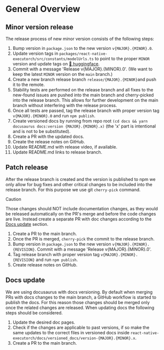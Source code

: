 # General Overview

## Minor version release

The release process of new minor version consists of the following steps:

1. Bump version in `package.json` to the new version `v{MAJOR}.{MINOR}.0`.
2. Update version tags in `packages/react-native-executorch/src/constants/modelUrls.ts` to point to the proper `MINOR` version and update tags on [🤗 huggingface](https://huggingface.co/software-mansion).
3. Commit with a message 'Release v{MAJOR}.{MINOR}.0'. (We want to keep the latest `MINOR` version on the `main` branch.)
4. Create a new branch release branch `release/{MAJOR}.{MINOR}`and push it to the remote.
5. Stability tests are performed on the release branch and all fixes to the new-found issues are pushed into the main branch and cherry-picked into the release branch. This allows for further development on the main branch without interfering with the release process.
6. Once all tests are passed, tag the release branch with proper version tag `v{MAJOR}.{MINOR}.0` and run `npm publish`.
7. Create versioned docs by running from repo root `(cd docs && yarn docusaurus docs:version {MAJOR}.{MINOR}.x)` (the 'x' part is intentional and is not to be substituted).
8. Create a PR with the updated docs.
9. Create the release notes on GitHub.
10. Update README.md with release video, if available.
11. Update README.md links to release branch.

## Patch release

After the release branch is created and the version is published to npm we only allow for bug fixes and other critical changes to be included into the release branch. For this purpose we use git `cherry-pick` command.

> [!CAUTION]
> Those changes should NOT include documentation changes, as they would be released automatically on the PR's merge and before the code changes are live. Instead create a separate PR with doc changes according to the [Docs update](#docs-update) section.

1. Create a PR to the main branch.
2. Once the PR is merged, `cherry-pick` the commit to the release branch.
3. Bump version in `package.json` to the new version `v{MAJOR}.{MINOR}.{REVISION}`.
   Commit with a message 'Release v{MAJOR}.{MINOR}.0'.
4. Tag release branch with proper version tag `v{MAJOR}.{MINOR}.{REVISION}` and run `npm publish`.
5. Create release notes on GitHub.

## Docs update

We are using docusaurus with docs versioning. By default when merging PRs with docs changes to the main branch, a GitHub workflow is started to publish the docs. For this reason those changes should be merged only once the related changes are released.
When updating docs the following steps should be considered.

1. Update the desired doc pages.
2. Check if the changes are applicable to past versions, if so make the same updates to the correct files in versioned docs inside `react-native-executorch/docs/versioned_docs/version-{MAJOR}.{MINOR}.x`.
3. Create a PR to the main branch.
